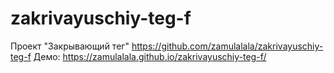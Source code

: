 # zakrivayuschiy-teg-f
Проект "Закрывающий тег"
https://github.com/zamulalala/zakrivayuschiy-teg-f
Демо: https://zamulalala.github.io/zakrivayuschiy-teg-f/